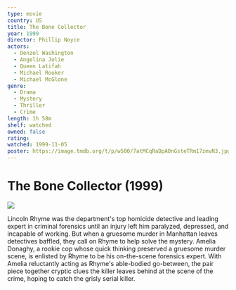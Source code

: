 ```yaml
---
type: movie
country: US
title: The Bone Collector
year: 1999
director: Phillip Noyce
actors:
  - Denzel Washington
  - Angelina Jolie
  - Queen Latifah
  - Michael Rooker
  - Michael McGlone
genre:
  - Drama
  - Mystery
  - Thriller
  - Crime
length: 1h 58m
shelf: watched
owned: false
rating:
watched: 1999-11-05
poster: https://image.tmdb.org/t/p/w500/7atMCqRaDpAOnGsteTRm17zmvN3.jpg
---
```


# The Bone Collector (1999)

![](https://image.tmdb.org/t/p/w500/7atMCqRaDpAOnGsteTRm17zmvN3.jpg)

Lincoln Rhyme was the department's top homicide detective and leading expert in criminal forensics until an injury left him paralyzed, depressed, and incapable of working. But when a gruesome murder in Manhattan leaves detectives baffled, they call on Rhyme to help solve the mystery. Amelia Donaghy, a rookie cop whose quick thinking preserved a gruesome murder scene, is enlisted by Rhyme to be his on-the-scene forensics expert. With Amelia reluctantly acting as Rhyme's able-bodied go-between, the pair piece together cryptic clues the killer leaves behind at the scene of the crime, hoping to catch the grisly serial killer.